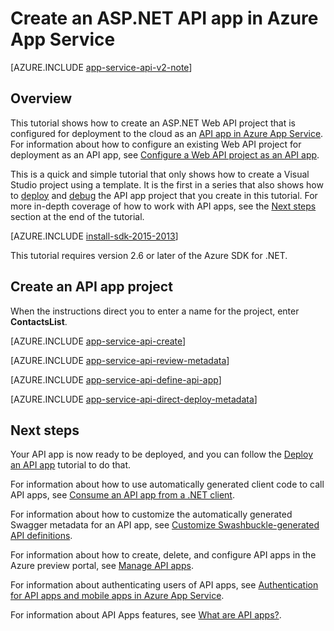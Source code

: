 <properties
    pageTitle="Create an ASP.NET API app in Azure App Service | Microsoft Azure"
    description="Learn how to create an ASP.NET API app in Azure App Service, by using Visual Studio 2013."
    services="app-service\api"
    documentationCenter=".net"
    authors="bradygaster"
    manager="wpickett"
    editor="jimbe"/>

<tags
    ms.service="app-service-api"
    ms.workload="na"
    ms.tgt_pltfrm="dotnet"
    ms.devlang="na"
    ms.topic="hero-article"
    ms.date="10/08/2015"
    ms.author="tdykstra"/>

# Create an ASP.NET API app in Azure App Service

[AZURE.INCLUDE [app-service-api-v2-note](../../includes/app-service-api-v2-note.md)]

## Overview

This tutorial shows how to create an ASP.NET Web API project that is configured for deployment to the cloud as an [API app in Azure App Service](app-service-api-apps-why-best-platform.md). For information about how to configure an existing Web API project for deployment as an API app, see [Configure a Web API project as an API app](app-service-dotnet-create-api-app-visual-studio.md).

This is a quick and simple tutorial that only shows how to create a Visual Studio project using a template.  It is the first in a series that also shows how to [deploy](app-service-dotnet-deploy-api-app.md) and [debug](../app-service-dotnet-remotely-debug-api-app.md) the API app project that you create in this tutorial. For more in-depth coverage of how to work with API apps, see the [Next steps](#next-steps) section at the end of the tutorial.

[AZURE.INCLUDE [install-sdk-2015-2013](../../includes/install-sdk-2015-2013.md)]

This tutorial requires version 2.6 or later of the Azure SDK for .NET.

## Create an API app project

When the instructions direct you to enter a name for the project, enter **ContactsList**.

[AZURE.INCLUDE [app-service-api-create](../../includes/app-service-api-create.md)]

[AZURE.INCLUDE [app-service-api-review-metadata](../../includes/app-service-api-review-metadata.md)]

[AZURE.INCLUDE [app-service-api-define-api-app](../../includes/app-service-api-define-api-app.md)]

[AZURE.INCLUDE [app-service-api-direct-deploy-metadata](../../includes/app-service-api-direct-deploy-metadata.md)]

## Next steps

Your API app is now ready to be deployed, and you can follow the [Deploy an API app](app-service-dotnet-deploy-api-app.md) tutorial to do that.

For information about how to use automatically generated client code to call API apps, see [Consume an API app from a .NET client](app-service-api-dotnet-consume.md).

For information about how to customize the automatically generated Swagger metadata for an API app, see [Customize Swashbuckle-generated API definitions](app-service-api-dotnet-swashbuckle-customize.md).

For information about how to create, delete, and configure API apps in the Azure preview portal, see [Manage API apps](app-service-api-manage-in-portal.md).

For information about authenticating users of API apps, see [Authentication for API apps and mobile apps in Azure App Service](../app-service/app-service-authentication-overview.md).

For information about API Apps features, see [What are API apps?](app-service-api-apps-why-best-platform.md).




<!--HONumber=Mar16_HO4-->


